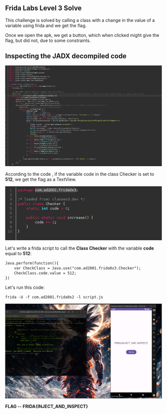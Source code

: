 ## Frida Labs Level 3 Solve

This challenge is solved by calling a class with a change in the value of a variable using frida and we get the flag.

Once we open the apk, we get a button, which when clicked might give the flag, but did not, due to some constraints.

## Inspecting the JADX decompiled code

![image](images/1.png)


According to the code , if the variable code in the class Checker is set to **512**, we get the flag as a TextView.

![image](images/2.png)


Let's write a frida script to call the **Class Checker** with the variable **code** equal to **512**: 

```
Java.perform(function(){
    var CheckClass = Java.use("com.ad2001.frida0x3.Checker");
    CheckClass.code.value = 512;
})
```

Let's run this code:

```
frida -U -f com.ad2001.frida0x2 -l script.js

```
![image](images/3.png)

**FLAG -- FRIDA{INJECT_AND_INSPECT}**


